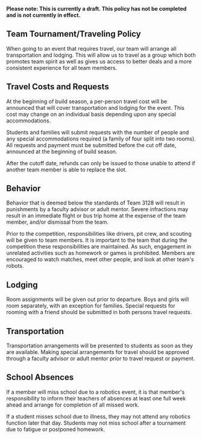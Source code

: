 **Please note: This is currently a draft. This policy has not be completed and is not currently in effect.**

Team Tournament/Traveling Policy
----

When going to an event that requires travel, our team will arrange all transportation and lodging. This will allow us to travel as a group which both promotes team spirit as well as gives us access to better deals and a more consistent experience for all team members.

## Travel Costs and Requests
At the beginning of build season, a per-person travel cost will be announced that will cover transportation and lodging for the event. This cost may change on an individual basis depending upon any special accommodations.

Students and families will submit requests with the number of people and any special accommodations required (a family of four split into two rooms). All requests and payment must be submitted before the cut off date, announced at the beginning of build season.

After the cutoff date, refunds can only be issued to those unable to attend if another team member is able to replace the slot. 

## Behavior
Behavior that is deemed below the standards of Team 3128 will result in punishments by a faculty advisor or adult mentor. Severe infractions may result in an immediate flight or bus trip home at the expense of the team member, and/or dismissal from the team.

Prior to the competition, responsibilities like drivers, pit crew, and scouting will be given to team members. It is important to the team that during the competition these responsibilities are maintained. As such, engagement in unrelated activities such as homework or games is prohibited. Members are encouraged to watch matches, meet other people, and look at other team's robots.

## Lodging
Room assignments will be given out prior to departure. Boys and girls will room separately, with an exception for families. Special requests for rooming with a friend should be submitted in both persons travel requests.

## Transportation
Transportation arrangements will be presented to students as soon as they are available. Making special arrangements for travel should be approved through a faculty advisor or adult mentor prior to travel request or payment.

## School Absences
If a member will miss school due to a robotics event, it is that member's responsibility to inform their teachers of absences at least one full week ahead and arrange for completion of all missed work.

If a student misses school due to illness, they may not attend any robotics function later that day. Students may not miss school after a tournament due to fatigue or postponed homework.
